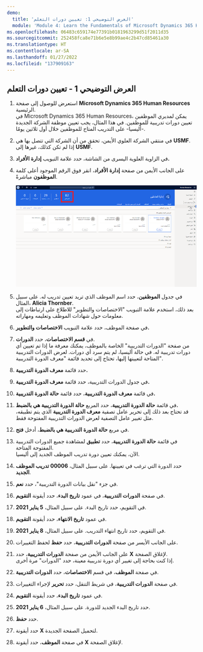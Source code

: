 ```yaml
---
demo:
  title: 'العرض التوضيحي 1: تعيين دورات التعلم'
  module: 'Module 4: Learn the Fundamentals of Microsoft Dynamics 365 Human Resources'
ms.openlocfilehash: 06483c659174e77391b0181963299d51f2011d35
ms.sourcegitcommit: 252458fca8e71b6e5e8b99ae4c2b47cd85461a30
ms.translationtype: HT
ms.contentlocale: ar-SA
ms.lasthandoff: 01/27/2022
ms.locfileid: "137909163"
---
```

## <a name="demo-1---assigning-learning-courses"></a>العرض التوضيحي 1 - تعيين دورات التعلم

1. استعرض للوصول إلى صفحة **Microsoft Dynamics 365 Human Resources** الرئيسية.  
    في Microsoft Dynamics 365 Human Resources، يمكن لمديري الموظفين تعيين دورات تدريبية للموظفين. في هذا المثال، يجب تعيين موظفة الشركة الجديدة -أليسيا- على التدريب المتاح للموظفين خلال أول ثلاثين يومًا.

1. في منتقي الشركة العلوي الأيمن، تحقق من أن الشركة التي تتصل بها هي **USMF**. إذا لم تكن كذلك، غيرها إلى **USMF**.

1. في الزاوية العلوية اليسرى من الشاشة، حدد علامة التبويب **إدارة الأفراد.**

1. على الجانب الأيمن من صفحة **إدارة الأفراد**، انقر فوق الرقم الموجود أعلى كلمة **الموظفون** مباشرةً.

    ![لقطة شاشة لصفحة إدارة الأفراد مع تمييز أرقام الموظفين.](./media/assigning_learning_courses_1_employee.png)

1. في جدول **الموظفين**، حدد اسم الموظف الذي تريد تعيين تدريب له. على سبيل المثال، **Alicia Thornber**.  
    بعد ذلك، استخدم علامة التبويب "الاختصاصات والتطوير" للاطلاع على ارتباطات إلى معلومات حول شهادات الموظف وتعليمه ومهاراته.

1. في صفحة الموظف، حدد علامة التبويب **الاختصاصات والتطوير.**

1. في **قسم الاختصاصات**، حدد **الدورات**.  
    من صفحة "الدورات التدريبية" الخاصة بالموظف، يمكنك معرفة ما إذا تم تعيين أي دورات تدريبية له. في حالة أليسيا، لم يتم سرد أي دورات. لعرض الدورات التدريبية المتاحة لتعيينها إليها، تحتاج إلى تحديد قائمة "معرف الدورة التدريبية".

1. حدد قائمة **معرف الدورة التدريبية.**

1. في جدول الدورات التدريبية، حدد قائمة **معرف الدورة التدريبية.**

1. في قائمة **معرف الدورة التدريبية**، حدد قائمة **حالة الدورة التدريبية.**

1. في قائمة **حالة الدورة التدريبية**، حدد المربع **حالة الدورة التدريبية هي بالضبط.**  
    قد تحتاج بعد ذلك إلى تحرير عامل تصفية **معرف الدورة التدريبية** الذي يتم تطبيقه، مثل تغيير عامل التصفية لعرض الدورات التدريبية المفتوحة فقط.

1. في مربع **حالة الدورة التدريبية هي بالضبط**، أدخل **فتح**.

1. في قائمة **حالة الدورة التدريبية**، حدد **تطبيق** لمشاهدة جميع الدورات التدريبية المفتوحة المتاحة.  
    الآن، يمكنك تعيين دورة تدريب الموظف الجديد إلى أليسيا.

1. حدد الدورة التي ترغب في تعيينها. على سبيل المثال، **00006 تدريب الموظف الجديد**.

1. في جزء "نقل بيانات الدورة التدريبية"، حدد **نعم**.

1. في صفحة **الدورات التدريبية**، في عمود **تاريخ البدء**، حدد أيقونة **التقويم**.

1. في التقويم، حدد تاريخ البدء. على سبيل المثال، **5 يناير 2021**.

1. في عمود **تاريخ الانتهاء**، حدد أيقونة **التقويم**.

1. في التقويم، حدد تاريخ انتهاء التدريب. على سبيل المثال، **8 يناير 2021**.

1. على الجانب الأيسر من صفحة **الدورات التدريبية**، حدد **حفظ** لحفظ التغييرات.

1. على الجانب الأيمن من صفحة **الدورات التدريبية**، حدد **X** لإغلاق الصفحة.  
    إذا كنت بحاجة إلى تغيير أي دورة تدريبية معينة، حدد "الدورات" مرة أخرى.

1. في صفحة **الموظف**، في قسم **الاختصاصات**، حدد **الدورات التدريبية**.

1. في صفحة **الدورات التدريبية**، في شريط التنقل، حدد **تحرير** لإجراء التغييرات.

1. في عمود **تاريخ البدء**، حدد أيقونة **التقويم**.

1. حدد تاريخ البدء الجديد للدورة. على سبيل المثال، **6 يناير 2021**.

1. حدد ⁧**⁩حفظ⁧**⁩.

1. حدد أيقونة **X** لتحميل الصفحة الجديدة.

1. في صفحة **الموظف**، حدد أيقونة **X** لإغلاق الصفحة.
